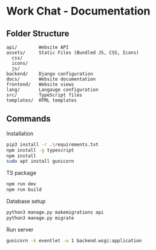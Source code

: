 # Work Chat - Documentation

## Folder Structure
```
api/        Website API
assets/     Static Files (Bundled JS, CSS, Icons)
  css/
  icons/
  js/
backend/    Django configuration
docs/       Website documentation
frontend/   Website views
lang/       Langauge configuration
src/        TypeScript files
templates/  HTML templates
```

## Commands
Installation
```bash
pip3 install -r .\requirements.txt
npm install -g typescript
npm install
sudo apt install gunicorn
```

TS package
```bash
npm run dev
npm run build
```

Database setup
```bash
python3 manage.py makemigrations api
python3 manage.py migrate
```

Run server
```bash
gunicorn -k eventlet -w 1 backend.wsgi:application
```
